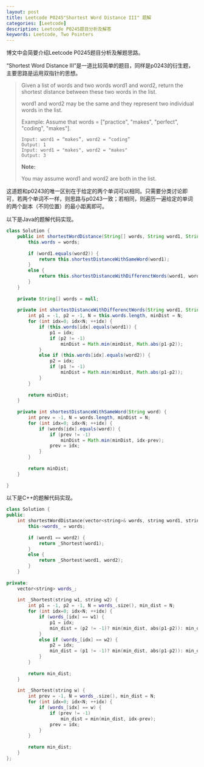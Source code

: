 ```yaml
---
layout: post
title: Leetcode P0245"Shortest Word Distance III" 题解
categories: [Leetcode]
description: Leetcode P0245题目分析及解答
keywords: Leetcode, Two Pointers
---
```


博文中会简要介绍Leetcode P0245题目分析及解题思路。

“Shortest Word Distance III”是一道比较简单的题目，同样是p0243的衍生题，主要思路是运用双指针的思想。

> Given a list of words and two words word1 and word2, return the shortest distance between these two words in the list.
> 
> word1 and word2 may be the same and they represent two individual words in the list.
> 
> Example:
> Assume that words = ["practice", "makes", "perfect", "coding", "makes"].
> ```
> Input: word1 = “makes”, word2 = “coding”
> Output: 1
> Input: word1 = "makes", word2 = "makes"
> Output: 3
> ```
> **Note:**
> 
> You may assume word1 and word2 are both in the list.

这道题和p0243的唯一区别在于给定的两个单词可以相同。只需要分类讨论即可，若两个单词不一样，则思路与p0243一致；若相同，则遍历一遍给定的单词的两个副本（不同位置）的最小距离即可。

以下是Java的题解代码实现。
```java
class Solution {
    public int shortestWordDistance(String[] words, String word1, String word2) {
        this.words = words;
        
        if (word1.equals(word2)) {
            return this.shortestDistanceWithSameWord(word1);
        }
        else {
            return this.shortestDistanceWithDifferenctWords(word1, word2);
        }
    }
    
    private String[] words = null;
    
    private int shortestDistanceWithDifferenctWords(String word1, String word2) {
        int p1 = -1, p2 = -1, N = this.words.length, minDist = N;
        for (int idx=0; idx<N; ++idx) {
            if (this.words[idx].equals(word1)) {
                p1 = idx;
                if (p2 != -1)
                    minDist = Math.min(minDist, Math.abs(p1-p2));
            }
            else if (this.words[idx].equals(word2)) {
                p2 = idx;
                if (p1 != -1)
                    minDist = Math.min(minDist, Math.abs(p1-p2));
            }
        }
        
        return minDist;
    }
    
    private int shortestDistanceWithSameWord(String word) {
        int prev = -1, N = words.length, minDist = N;
        for (int idx=0; idx<N; ++idx) {
            if (words[idx].equals(word)) {
                if (prev != -1)
                    minDist = Math.min(minDist, idx-prev);
                prev = idx;
            }
        }
        
        return minDist;
    }
    
}
```

以下是C++的题解代码实现。
```cpp
class Solution {
public:
    int shortestWordDistance(vector<string>& words, string word1, string word2) {
        this->words_ = words;
        
        if (word1 == word2) {
            return _Shortest(word1);
        }
        else {
            return _Shortest(word1, word2);
        }
    }
    
private:
    vector<string> words_;
    
    int _Shortest(string w1, string w2) {
        int p1 = -1, p2 = -1, N = words_.size(), min_dist = N;
        for (int idx=0; idx<N; ++idx) {
            if (words_[idx] == w1) {
                p1 = idx;
                min_dist = (p2 != -1)? min(min_dist, abs(p1-p2)): min_dist;
            }
            else if (words_[idx] == w2) {
                p2 = idx;
                min_dist = (p1 != -1)? min(min_dist, abs(p1-p2)): min_dist;
            }
        }
        
        return min_dist;
    }
    
    int _Shortest(string w) {
        int prev = -1, N = words_.size(), min_dist = N;
        for (int idx=0; idx<N; ++idx) {
            if (words_[idx] == w) {
                if (prev != -1)
                    min_dist = min(min_dist, idx-prev);
                prev = idx;
            }
        }
        
        return min_dist;
    }
};
```